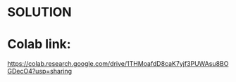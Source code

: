 # SOLUTION
# Colab link:
https://colab.research.google.com/drive/1THMoafdD8caK7yjf3PUWAsu8BOGDecO4?usp=sharing


